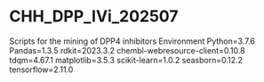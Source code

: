 # CHH_DPP_IVi_202507
Scripts for the mining of DPP4 inhibitors
Environment
Python=3.7.6
Pandas=1.3.5
rdkit=2023.3.2
chembl-webresource-client=0.10.8
tdqm=4.67.1
matplotlib=3.5.3
scikit-learn=1.0.2
seasborn=0.12.2
tensorflow=2.11.0
